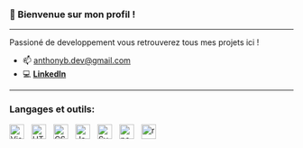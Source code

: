 ### 👋 Bienvenue sur mon profil ! 
__________

Passioné de developpement vous retrouverez tous mes projets ici !

  - 📫 anthonyb.dev@gmail.com
  - 💻 **[LinkedIn]**

---
### Langages et outils:

<img align="left" alt="Visual Studio Code" width="26px" src="https://cdn.jsdelivr.net/gh/devicons/devicon/icons/vscode/vscode-original.svg" style="padding-right:10px;" />
<img align="left" alt="HTML5" width="26px" src="https://cdn.jsdelivr.net/gh/devicons/devicon/icons/html5/html5-original.svg" style="padding-right:10px;" />
<img align="left" alt="CSS3" width="26px" src="https://cdn.jsdelivr.net/gh/devicons/devicon/icons/css3/css3-original.svg" style="padding-right:10px;" />
<img align="left" alt="JavaScript" width="26px" src="https://cdn.jsdelivr.net/gh/devicons/devicon/icons/javascript/javascript-original.svg" style="padding-right:10px;" />
<img align="left" alt="Symfony" width="26px" src="https://cdn.jsdelivr.net/gh/devicons/devicon/icons/symfony/symfony-original.svg" style="padding-right:10px;" />
<img align="left" alt="nodejs" width="26px" src="https://cdn.jsdelivr.net/gh/devicons/devicon/icons/nodejs/nodejs-original.svg" style="padding-right:10px;"  />
 <img align="left" alt="react" width="26px" src="https://cdn.jsdelivr.net/gh/devicons/devicon/icons/react/react-original.svg"  style="padding-right:10px;" />

[linkedin]: https://www.linkedin.com/in/anthony-buyle-7abb09223?trk=people-guest_people_search-card
